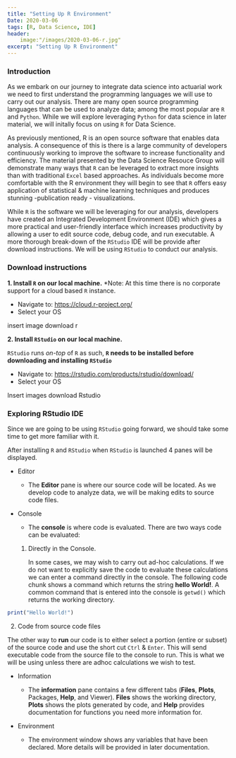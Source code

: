 ```yaml
---
title: "Setting Up R Environment"
Date: 2020-03-06
tags: [R, Data Science, IDE]
header:
    image:"/images/2020-03-06-r.jpg"
excerpt: "Setting Up R Environment"
---
```


### Introduction

As we embark on our journey to integrate data science into actuarial work we need to first understand the programming languages we will use to carry out our analysis.  There are many open source programming languages that can be used to analyze data; among the most popular are `R` and `Python`.  While we will explore leveraging `Python` for data science in later material, we will initally focus on using `R` for Data Science.

As previously mentioned, R is an open source software that enables data analysis.  A consequence of this is there is a large community of developers continuously working to improve the software to increase functionality and efficiency.  The material presented by the Data Science Resouce Group will demonstrate many ways that `R` can be leveraged to extract more insights than with traditional `Excel` based approaches.  As individuals become more comfortable with the R environment they will begin to see that `R` offers easy application of statistical & machine learning techniques and produces stunning -publication ready - visualizations.

While `R` is the software we will be leveraging for our analysis, developers have created an Integrated Development Environment (IDE) which gives a more practical and user-friendly interface which increases productivity by allowing a user to edit source code, debug code, and run executable. A more thorough break-down of the `RStudio` IDE will be provide after download instructions. We will be using `RStudio` to conduct our analysis.

### Download instructions

**1. Install `R` on our local machine.**  *Note: At this time there is no corporate support for a cloud based `R` instance.

+ Navigate to: https://cloud.r-project.org/
+ Select your OS

insert image download r


**2. Install `RStudio` on our local machine.**

`RStudio` runs *on-top* of `R` as such, **`R` needs to be installed before downloading and installing `RStudio`**

+ Navigate to: https://rstudio.com/products/rstudio/download/
+ Select your OS

Insert images download Rstudio


### Exploring RStudio IDE

Since we are going to be using `RStudio` going forward, we should take some time to get more familiar with it.

After installing `R` and `RStudio` when `RStudio` is launched 4 panes will be displayed.

+ Editor

  + The **Editor** pane is where our source code will be located.  As we develop code to analyze data, we will be making edits to source code files.  

+ Console

  + The **console** is where code is evaluated.  There are two ways code can be evaluated:



  1. Directly in the Console.

      In some cases, we may wish to carry out ad-hoc calculations.  If we do not want to explicitly save the code to evaluate these calculations we can enter a command directly in the console.  The following code chunk shows a command which returns the string **hello World!**.  A common command that is entered into the console is `getwd()` which returns the working directory.  


```r 
print("Hello World!")

```


  2. Code from source code files
      
  The other way to **run** our code is to either select a portion (entire or subset) of the source code and use the short cut `Ctrl` & `Enter`.  This will send executable code from the source file to the console to run.  This is what we will be using unless there are adhoc calculations we wish to test.


+ Information

  + The **information** pane contains a few different tabs (**Files**, **Plots**, Packages, **Help**, and Viewer).  **Files** shows the working directory, **Plots** shows the plots generated by code, and **Help** provides documentation for functions you need more information for.


+ Environment

  + The environment window shows any variables that have been declared.  More details will be provided in later documentation.
  


